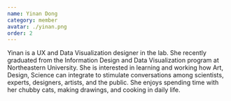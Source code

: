 ```yaml
---
name: Yinan Dong
category: member
avatar: ./yinan.png
order: 2
---
```


Yinan is a UX and Data Visualization designer in the lab. She recently graduated from the Information Design and Data Visualization program at Northeastern University. She is interested in learning and working how Art, Design, Science can integrate to stimulate conversations among scientists, experts, designers, artists, and the public. She enjoys spending time with her chubby cats, making drawings, and cooking in daily life.